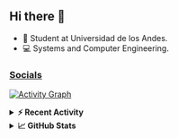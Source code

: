 ## Hi there 👋

<!--
**Daniel-VergaraM/Daniel-VergaraM** is a ✨ _special_ ✨ repository because its `README.md` (this file) appears on your GitHub profile.-->

- 🌱 Student at Universidad de los Andes.
- 💻 Systems and Computer Engineering.


<h3><a href="https://dvergaram.is-a.dev/links" target="_blank">Socials</a></h3>
  


[![Activity Graph](https://github-readme-activity-graph.vercel.app/graph?username=daniel-vergaram&theme=github-dark-dimmed&custom_title=Daniel%27s%20Activity%20Graph&hide_border=true)](https://github.com/ashutosh00710/github-readme-activity-graph)

<!--START_SECTION:activity-->

<!--END_SECTION:activity-->

<details> <summary> <b>⚡ Recent Activity</b> </summary>
  
<!--START_SECTION:waka-->
![Code Time](http://img.shields.io/badge/Code%20Time-450%20hrs%2017%20mins-blue)

![Lines of code](https://img.shields.io/badge/From%20Hello%20World%20I%27ve%20Written-613.5%20thousand%20lines%20of%20code-blue)

**🐱 My GitHub Data** 

> 📦 ? Used in GitHub's Storage 
 > 
> 🏆 153 Contributions in the Year 2025
 > 
> 💼 Opted to Hire
 > 
> 📜 14 Public Repositories 
 > 
> 🔑 0 Private Repositories 
 > 
**I'm an Early 🐤** 

```text
🌞 Morning                206 commits         █████░░░░░░░░░░░░░░░░░░░░   18.93 % 
🌆 Daytime                354 commits         ████████░░░░░░░░░░░░░░░░░   32.54 % 
🌃 Evening                385 commits         █████████░░░░░░░░░░░░░░░░   35.39 % 
🌙 Night                  143 commits         ███░░░░░░░░░░░░░░░░░░░░░░   13.14 % 
```


📊 **This Week I Spent My Time On** 

```text
🕑︎ Time Zone: America/Bogota

💬 Programming Languages: 
Python                   2 hrs 34 mins       █████████░░░░░░░░░░░░░░░░   35.87 % 
C                        1 hr 34 mins        █████░░░░░░░░░░░░░░░░░░░░   21.96 % 
CSV                      59 mins             ███░░░░░░░░░░░░░░░░░░░░░░   13.82 % 
Text                     51 mins             ███░░░░░░░░░░░░░░░░░░░░░░   11.90 % 
Assembly                 25 mins             █░░░░░░░░░░░░░░░░░░░░░░░░   05.89 % 

🐱‍💻 Projects: 
scripts                  4 hrs 31 mins       ████████████████░░░░░░░░░   63.07 % 
Caso1_Anexos             2 hrs 16 mins       ████████░░░░░░░░░░░░░░░░░   31.84 % 
discord-self-bot         13 mins             █░░░░░░░░░░░░░░░░░░░░░░░░   03.21 % 
TallerDjango-Vistas      8 mins              ░░░░░░░░░░░░░░░░░░░░░░░░░   01.88 % 
```


 Last Updated on 29/08/2025 02:03:41 UTC
<!--END_SECTION:waka-->

</details>

<details> <summary> <b>📈 GitHub Stats</b> </summary>
<!--START_SECTION:simplewaka-->

```txt
From: 10 June 2024 - To: 28 August 2025

Total Time: 445 hrs 33 mins

Java                148 hrs 37 mins 🟩🟩🟩🟩🟩🟩🟩🟩🟨⬜⬜⬜⬜⬜⬜⬜⬜⬜⬜⬜⬜⬜⬜⬜⬜   33.36 %
TypeScript          100 hrs 31 mins 🟩🟩🟩🟩🟩🟨⬜⬜⬜⬜⬜⬜⬜⬜⬜⬜⬜⬜⬜⬜⬜⬜⬜⬜⬜   22.56 %
JavaScript          67 hrs 50 mins  🟩🟩🟩🟩⬜⬜⬜⬜⬜⬜⬜⬜⬜⬜⬜⬜⬜⬜⬜⬜⬜⬜⬜⬜⬜   15.23 %
Bash                20 hrs 13 mins  🟩⬜⬜⬜⬜⬜⬜⬜⬜⬜⬜⬜⬜⬜⬜⬜⬜⬜⬜⬜⬜⬜⬜⬜⬜   04.54 %
HTML                17 hrs 6 mins   🟩⬜⬜⬜⬜⬜⬜⬜⬜⬜⬜⬜⬜⬜⬜⬜⬜⬜⬜⬜⬜⬜⬜⬜⬜   03.84 %
```

<!--END_SECTION:simplewaka-->
</details>
